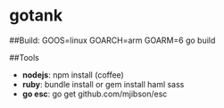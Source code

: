 # gotank

##Build:
GOOS=linux GOARCH=arm GOARM=6 go build

##Tools
* __nodejs__: npm install (coffee)
* __ruby__: bundle install or gem install haml sass
* __go esc__: go get github.com/mjibson/esc

